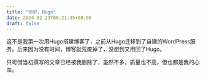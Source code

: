```yaml
---
title: "你好，Hugo"
date: 2024-02-23T00:21:35+08:00
draft: false
---
```


这不是我第一次用Hugo搭建博客了，之前从Hugo迁移到了自建的WordPress服务。后来因为没有时间，博客就荒废掉了，没想到又用回了Hugo。

只可惜当初撰写的文章已经被我删除了，虽然不多，质量也不高，但也都是我的心血。
